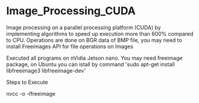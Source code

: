 # Image_Processing_CUDA
Image processing on a parallel processing platform (CUDA) by implementing algorithms to speed up execution more than 600% compared to CPU.
Operations are done on BGR data of BMP file, you may need to install Freeimages API for file operations on Images


Executed all programs on nVidia Jetson nano.
You may need freeimage package, on Ubuntu you can istall by command 'sudo apt-get install libfreeimage3 libfreeimage-dev'

Steps to Execute

nvcc <program> -o <outputname> -lfreeimage


